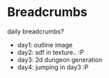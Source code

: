 # Breadcrumbs
daily breadcrumbs?
- day1: outline image
- day2: sdf in texture.. :P
- day3: 2d dungeon generation
- day4: jumping in day3 :P
